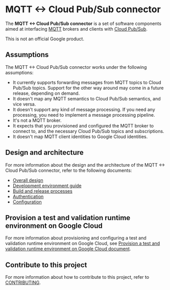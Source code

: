 # MQTT <-> Cloud Pub/Sub connector

The **MQTT <-> Cloud Pub/Sub connector** is a set of software components aimed
at interfacing [MQTT](https://mqtt.org/) brokers and clients with
[Cloud Pub/Sub](https://cloud.google.com/pubsub).

This is not an official Google product.

## Assumptions

The MQTT <-> Cloud Pub/Sub connector works under the following assumptions:

- It currently supports forwarding messages from MQTT topics to Cloud Pub/Sub
  topics. Support for the other way around may come in a future release,
  depending on demand.
- It doesn't map any MQTT semantics to Cloud Pub/Sub semantics, and vice versa.
- It doesn't support any kind of message processing. If you need any processing,
  you need to implement a message processing pipeline.
- It's not a MQTT broker.
- It expects that you provisioned and configured the MQTT broker to connect to,
  and the necessary Cloud Pub/Sub topics and subscriptions.
- It doesn't map MQTT client identities to Google Cloud identities.

## Design and architecture

For more information about the design and the architecture of the MQTT <-> Cloud
Pub/Sub connector, refer to the following documents:

- [Overall design](docs/design.md)
- [Development environment guide](docs/development-environment.md)
- [Build and release processes](docs/build-release-processes.md)
- [Authentication](docs/authentication.md)
- [Configuration](docs/configuration.md)

## Provision a test and validation runtime environment on Google Cloud

For more information about provisioning and configuring a test and validation
runtime environment on Google Cloud, see
[Provision a test and validation runtime environment on Google Cloud document](docs/provision-deploy-google-cloud-gke.md).

## Contribute to this project

For more information about how to contribute to this project, refer to
[CONTRIBUTING](CONTRIBUTING.md).
